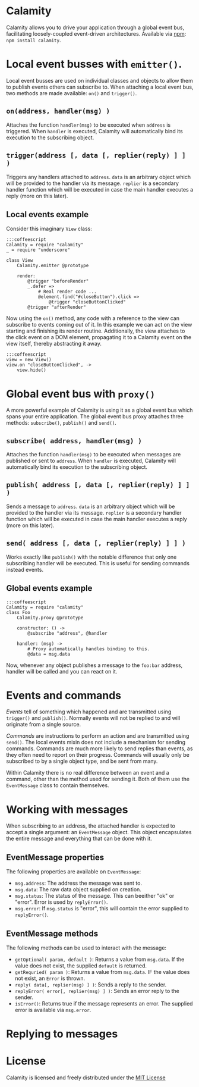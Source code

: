 # Calamity
Calamity allows you to drive your application through a global event bus, facilitating loosely-coupled event-driven architectures.
Available via [npm](https://npmjs.org/package/calamity): `npm install calamity`.

# Local event busses with `emitter()`.
Local event busses are used on individual classes and objects to allow them to publish events others can subscribe to.
When attaching a local event bus, two methods are made available: `on()` and `trigger()`.

## `on(address, handler(msg) )`
Attaches the function `handler(msg)` to be executed when `address` is triggered.
When `handler` is executed, Calamity will automatically bind its execution to the subscribing object.

## `trigger(address [, data [, replier(reply) ] ] )`
Triggers any handlers attached to `address`.
`data` is an arbitrary object which will be provided to the handler via its message.
`replier` is a secondary handler function which will be executed in case the main handler executes a reply (more on this later).

## Local events example
Consider this imaginary `View` class:

    :::coffeescript
    Calamity = require "calamity"
    _ = require "underscore"

    class View
    	Calamity.emitter @prototype

    	render:
    		@trigger "beforeRender"
    		_.defer =>
    			# Real render code ...
    			@element.find("#closeButton").click =>
    				@trigger "closeButtonClicked"
    		@trigger "afterRender"

Now using the `on()` method, any code with a reference to the view can subscribe to events coming out of it.
In this example we can act on the view starting and finishing its render routine.
Additionally, the view attaches to the click event on a DOM element, propagating it to a Calamity event on the view itself, thereby abstracting it away.

    :::coffeescript
    view = new View()
    view.on "closeButtonClicked", ->
    	view.hide()

# Global event bus with `proxy()`
A more powerful example of Calamity is using it as a global event bus which spans your entire application.
The global event bus proxy attaches three methods: `subscribe()`, `publish()` and `send()`.

## `subscribe( address, handler(msg) )`
Attaches the function `handler(msg)` to be executed when messages are published or sent to `address`.
When `handler` is executed, Calamity will automatically bind its execution to the subscribing object.

## `publish( address [, data [, replier(reply) ] ] )`
Sends a message to `address`.
`data` is an arbitrary object which will be provided to the handler via its message.
`replier` is a secondary handler function which will be executed in case the main handler executes a reply (more on this later).

## `send( address [, data [, replier(reply) ] ] )`
Works exactly like `publish()` with the notable difference that only one subscribing handler will be executed.
This is useful for sending commands instead events.

## Global events example

    :::coffeescript
    Calamity = require "calamity"
    class Foo
    	Calamity.proxy @prototype

    	constructor: () ->
    		@subscribe "address", @handler

    	handler: (msg) ->
    		# Proxy automatically handles binding to this.
    		@data = msg.data

Now, whenever any object publishes a message to the `foo:bar` address, handler will be called and you can react on it.

# Events and commands
*Events* tell of something which happened and are transmitted using `trigger()` and `publish()`.
Normally events will not be replied to and will originate from a single source.

*Commands* are instructions to perform an action and are transmitted using `send()`.
The local events mixin does not include a mechanism for sending commands.
Commands are much more likely to send replies than events, as they often need to report on their progress.
Commands will usually only be subscribed to by a single object type, and be sent from many.

Within Calamity there is no real difference between an event and a command, other than the method used for sending it.
Both of them use the `EventMessage` class to contain themselves.

# Working with messages
When subscribing to an address, the attached handler is expected to accept a single argument: an `EventMessage` object.
This object encapsulates the entire message and everything that can be done with it.

## EventMessage properties
The following properties are available on `EventMessage`:

* `msg.address`: The address the message was sent to.
* `msg.data`: The raw data object supplied on creation.
* `msg.status`: The status of the message. This can beeither "ok" or "error". Error is used by `replyError()`.
* `msg.error`: If `msg.status` is "error", this will contain the error supplied to `replyError()`.

## EventMessage methods
The following methods can be used to interact with the message:

* `getOptional( param, default )`: Returns a value from `msg.data`. If the value does not exist, the supplied `default` is returned.
* `getRequried( param )`: Returns a value from `msg.data`. IF the value does not exist, an `Error` is thrown.
* `reply( data[, replier(msg) ] )`: Sends a reply to the sender.
* `replyError( error[, replier(msg) ] )`: Sends an error reply to the sender.
* `isError()`: Returns true if the message represents an error. The supplied error is available via `msg.error`.

# Replying to messages

# License
Calamity is licensed and freely distributed under the [MIT License][mit]

[mit]: https://bitbucket.org/kennethjor/calamity/raw/default/LICENSE "MIT License"
